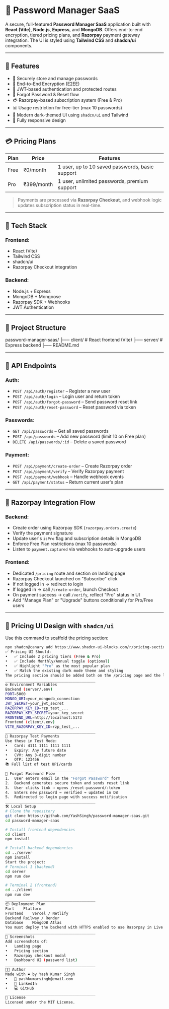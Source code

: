 # 🔐 Password Manager SaaS

A secure, full-featured **Password Manager SaaS** application built with **React (Vite)**, **Node.js**, **Express**, and **MongoDB**. Offers end-to-end encryption, tiered pricing plans, and **Razorpay** payment gateway integration. The UI is styled using **Tailwind CSS** and **shadcn/ui** components.

---

## 🌟 Features

- 🔐 Securely store and manage passwords
- 🔑 End-to-End Encryption (E2EE)
- 👤 JWT-based authentication and protected routes
- 🔁 Forgot Password & Reset flow
- 💳 Razorpay-based subscription system (Free & Pro)
- 📊 Usage restriction for free-tier (max 10 passwords)
- 🎨 Modern dark-themed UI using `shadcn/ui` and Tailwind
- 📱 Fully responsive design

---

## 💳 Pricing Plans

| Plan     | Price        | Features                                          |
|----------|--------------|---------------------------------------------------|
| Free     | ₹0/month     | 1 user, up to 10 saved passwords, basic support   |
| Pro      | ₹399/month   | 1 user, unlimited passwords, premium support      |

> Payments are processed via **Razorpay Checkout**, and webhook logic updates subscription status in real-time.

---

## 🚀 Tech Stack

### Frontend:
- React (Vite)
- Tailwind CSS
- shadcn/ui
- Razorpay Checkout integration

### Backend:
- Node.js + Express
- MongoDB + Mongoose
- Razorpay SDK + Webhooks
- JWT Authentication

---

## 📂 Project Structure

password-manager-saas/
├── client/ # React frontend (Vite)
├── server/ # Express backend
├── README.md

---

## 🔐 API Endpoints

### Auth:
- `POST /api/auth/register` – Register a new user
- `POST /api/auth/login` – Login user and return token
- `POST /api/auth/forgot-password` – Send password reset link
- `POST /api/auth/reset-password` – Reset password via token

### Passwords:
- `GET /api/passwords` – Get all saved passwords
- `POST /api/passwords` – Add new password (limit 10 on Free plan)
- `DELETE /api/passwords/:id` – Delete a saved password

### Payment:
- `POST /api/payment/create-order` – Create Razorpay order
- `POST /api/payment/verify` – Verify Razorpay payment
- `POST /api/payment/webhook` – Handle webhook events
- `GET /api/payment/status` – Return current user's plan

---

## 💸 Razorpay Integration Flow

### Backend:
- Create order using Razorpay SDK (`razorpay.orders.create`)
- Verify the payment signature
- Update user's `isPro` flag and subscription details in MongoDB
- Enforce Free Plan restrictions (max 10 passwords)
- Listen to `payment.captured` via webhooks to auto-upgrade users

### Frontend:
- Dedicated `/pricing` route and section on landing page
- Razorpay Checkout launched on "Subscribe" click
- If not logged in → redirect to login
- If logged in → call `/create-order`, launch Checkout
- On payment success → call `/verify`, reflect "Pro" status in UI
- Add "Manage Plan" or "Upgrade" buttons conditionally for Pro/Free users

---

## 🎨 Pricing UI Design with `shadcn/ui`

Use this command to scaffold the pricing section:

```bash
npx shadcn@canary add https://www.shadcn-ui-blocks.com/r/pricing-sections__cards.json?token=
✅ Pricing UI Should:
•	✅ Include 2 pricing tiers (Free & Pro)
•	✅ Include Monthly/Annual toggle (optional)
•	✅ Highlight "Pro" as the most popular plan
•	✅ Match the existing dark mode theme and styling
The pricing section should be added both on the /pricing page and the landing page below the hero section.
________________________________________
⚙️ Environment Variables
Backend (server/.env)
PORT=5000
MONGO_URI=your_mongodb_connection
JWT_SECRET=your_jwt_secret
RAZORPAY_KEY_ID=rzp_test_...
RAZORPAY_KEY_SECRET=your_key_secret
FRONTEND_URL=http://localhost:5173
Frontend (client/.env)
VITE_RAZORPAY_KEY_ID=rzp_test_...
________________________________________
🧪 Razorpay Test Payments
Use these in Test Mode:
•	Card: 4111 1111 1111 1111
•	Expiry: Any future date
•	CVV: Any 3-digit number
•	OTP: 123456
📚 Full list of test UPI/cards
________________________________________
🔐 Forgot Password Flow
1.	User enters email in the "Forgot Password" form
2.	Backend generates secure token and sends reset link
3.	User clicks link → opens /reset-password/:token
4.	Enters new password → verified → updated in DB
5.	Redirected to login page with success notification
________________________________________
🛠️ Local Setup
# Clone the repository
git clone https://github.com/YashSingh/password-manager-saas.git
cd password-manager-saas

# Install frontend dependencies
cd client
npm install

# Install backend dependencies
cd ../server
npm install
Start the project:
# Terminal 1 (backend)
cd server
npm run dev

# Terminal 2 (frontend)
cd ../client
npm run dev
________________________________________
📦 Deployment Plan
Part	Platform
Frontend	Vercel / Netlify
Backend	Railway / Render
Database	MongoDB Atlas
You must deploy the backend with HTTPS enabled to use Razorpay in Live Mode.
________________________________________
📸 Screenshots
Add screenshots of:
•	Landing page
•	Pricing section
•	Razorpay checkout modal
•	Dashboard UI (password list)
________________________________________
🧑‍💻 Author
Made with ❤️ by Yash Kumar Singh
•	📧 yashkumarsingh@email.com
•	💼 LinkedIn
•	💻 GitHub
________________________________________
📄 License
Licensed under the MIT License.
